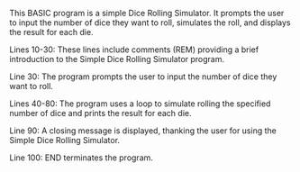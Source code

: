 This BASIC program is a simple Dice Rolling Simulator. It prompts the user to input the number of dice they want to roll, simulates the roll, and displays the result for each die.

Lines 10-30: These lines include comments (REM) providing a brief introduction to the Simple Dice Rolling Simulator program.

Line 30: The program prompts the user to input the number of dice they want to roll.

Lines 40-80: The program uses a loop to simulate rolling the specified number of dice and prints the result for each die.

Line 90: A closing message is displayed, thanking the user for using the Simple Dice Rolling Simulator.

Line 100: END terminates the program.

